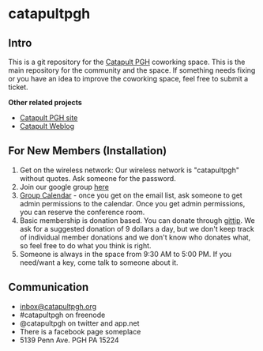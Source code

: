 # catapultpgh

## Intro
This is a git repository for the [Catapult PGH][4] coworking space. This is the main repository for the community and the space. If something needs fixing or you have an idea to improve the coworking space, feel free to submit a ticket.

**Other related projects**

- [Catapult PGH site][1]
- [Catapult Weblog][blog]

## For New Members (Installation)

1. Get on the wireless network: Our wireless network is "catapultpgh" without quotes. Ask someone for the password.
2. Join our google group [here][2]
3. [Group Calendar][3] - once you get on the email list, ask someone to get admin permissions to the calendar. Once you get admin permissions, you can reserve the conference room.
4. Basic membership is donation based. You can donate through [gittip][5]. We ask for a suggested donation of 9 dollars a day, but we don't keep track of individual member donations and we don't know who donates what, so feel free to do what you think is right.
5. Someone is always in the space from 9:30 AM to 5:00 PM. If you need/want a key, come talk to someone about it.

## Communication
- inbox@catapultpgh.org
- #catapultpgh on freenode
- @catapultpgh on twitter and app.net
- There is a facebook page someplace
- 5139 Penn Ave. PGH PA 15224

[1]: https://github.com/catapultpgh/catapultpgh-site
[2]: https://groups.google.com/d/forum/catapultpgh
[3]: http://www.google.com/calendar/embed?src=uubi2gppen4ia1dmc0op342pac%40group.calendar.google.com&ctz=America/New_York
[4]: http://catapultpgh.org
[5]: https://www.gittip.com/catapultpgh/
[blog]: https://github.com/catapultpgh/catapultpgh.github.com
